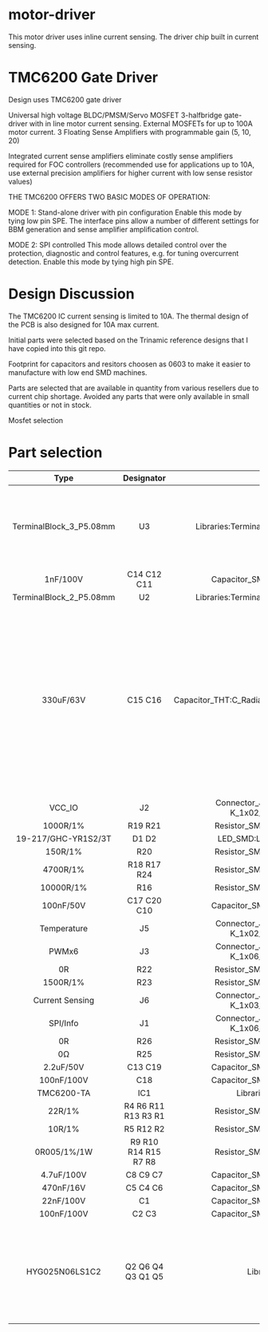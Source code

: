 # motor-driver

This motor driver uses inline current sensing.  The driver chip built in current sensing.


# TMC6200 Gate Driver

Design uses TMC6200 gate driver 

Universal high voltage BLDC/PMSM/Servo MOSFET 3-halfbridge gate-driver with in line motor current sensing. External MOSFETs for up to 100A motor current. 3 Floating Sense Amplifiers with programmable gain (5, 10, 20)

Integrated current sense amplifiers eliminate costly sense amplifiers required for FOC controllers (recommended use for applications up to 10A, use external precision amplifiers for higher current with low sense resistor values)

THE TMC6200 OFFERS TWO BASIC MODES OF OPERATION: 

MODE 1: Stand-alone driver with pin configuration 
Enable this mode by tying low pin SPE. The interface pins allow a number of different settings for
BBM generation and sense amplifier amplification control. 

MODE 2: SPI controlled 
This mode allows detailed control over the protection, diagnostic and control features, e.g. for tuning
overcurrent detection. Enable this mode by tying high pin SPE.

# Design Discussion

The TMC6200 IC current sensing is limited to 10A.  The thermal design of the PCB is also designed for 10A max current.

Initial parts were selected based on the Trinamic reference designs that I have copied into this git repo.

Footprint for capacitors and resitors choosen as 0603 to make it easier to manufacture with low end SMD machines.

Parts are selected that are available in quantity from various resellers due to current chip shortage.  Avoided any parts that were only available in small quantities or not in stock.

Mosfet selection 

# Part selection

| Type| Designator| Footprint| Discussion | 
| :---:  | :-:       | :-:      |  :-: |
| TerminalBlock_3_P5.08mm| U3| Libraries:TerminalBlock_bornier-3_P5.08mm| Should support 18A to 20A max current though design current is 10A | 
| 1nF/100V| C14 C12 C11| Capacitor_SMD:C_0603_1608Metric|  |
| TerminalBlock_2_P5.08mm| U2| Libraries:TerminalBlock_bornier-2_P5.08mm| |
| 330uF/63V| C15 C16| Capacitor_THT:C_Radial_D10.0mm_H20.0mm_P5.00mm| TMC6200 datasheet recommends 100uF of electroltyic capacitor for each amp of current expected.  Total 660 uF for 10 Amps included. 10000 hour life, low impedance, low ESR, high ripple current rating  |
| VCC_IO| J2| Connector_JST:JST_PH_B2B-PH-K_1x02_P2.00mm_Vertical| |
| 1000R/1%| R19 R21| Resistor_SMD:R_0603_1608Metric| |
| 19-217/GHC-YR1S2/3T| D1 D2| LED_SMD:LED_0603_1608Metric| |
| 150R/1%| R20| Resistor_SMD:R_0603_1608Metric| |
| 4700R/1%| R18 R17 R24| Resistor_SMD:R_0603_1608Metric| |
| 10000R/1%| R16| Resistor_SMD:R_0603_1608Metric| |
| 100nF/50V| C17 C20 C10| Capacitor_SMD:C_0603_1608Metric| |
| Temperature| J5| Connector_JST:JST_PH_B2B-PH-K_1x02_P2.00mm_Vertical| |
| PWMx6| J3| Connector_JST:JST_PH_B6B-PH-K_1x06_P2.00mm_Vertical| |
| 0R| R22| Resistor_SMD:R_0603_1608Metric| |
| 1500R/1%| R23| Resistor_SMD:R_0603_1608Metric| |
| Current Sensing| J6| Connector_JST:JST_PH_B3B-PH-K_1x03_P2.00mm_Vertical| |
| SPI/Info| J1| Connector_JST:JST_PH_B6B-PH-K_1x06_P2.00mm_Vertical| |
| 0R| R26| Resistor_SMD:R_0603_1608Metric| |
| 0Ω| R25| Resistor_SMD:R_0603_1608Metric| |
| 2.2uF/50V| C13 C19| Capacitor_SMD:C_0805_2012Metric| |
| 100nF/100V| C18| Capacitor_SMD:C_0805_2012Metric| |
| TMC6200-TA| IC1| Libraries:TMC6200-TA| |
| 22R/1%| R4 R6 R11 R13 R3 R1| Resistor_SMD:R_0603_1608Metric| |
| 10R/1%| R5 R12 R2| Resistor_SMD:R_0603_1608Metric| |
| 0R005/1%/1W| R9 R10 R14 R15 R7 R8| Resistor_SMD:R_1206_3216Metric| |
| 4.7uF/100V| C8 C9 C7| Capacitor_SMD:C_1210_3225Metric| |
| 470nF/16V| C5 C4 C6| Capacitor_SMD:C_0603_1608Metric| |
| 22nF/100V| C1| Capacitor_SMD:C_0603_1608Metric| |
| 100nF/100V| C2 C3| Capacitor_SMD:C_0603_1608Metric| |
| HYG025N06LS1C2| Q2 Q6 Q4 Q3 Q1 Q5| Libraries:PDFN-8| 60V minimum, 2.5ohm max Rds(on) and fast switching for lower heat dissipation, Max current > 30A|

